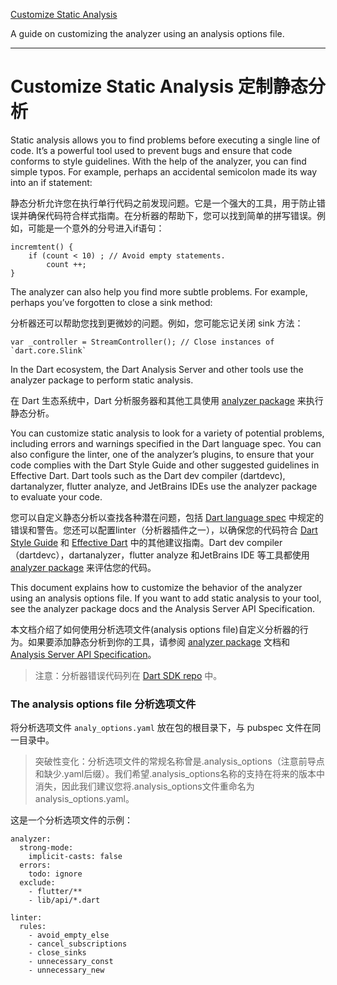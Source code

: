 [Customize Static Analysis](https://www.dartlang.org/guides/language/analysis-options)

A guide on customizing the analyzer using an analysis options file.

---

# Customize Static Analysis 定制静态分析

Static analysis allows you to find problems before executing a single line of code. It’s a powerful tool used to prevent bugs and ensure that code conforms to style guidelines. With the help of the analyzer, you can find simple typos. For example, perhaps an accidental semicolon made its way into an if statement:

静态分析允许您在执行单行代码之前发现问题。它是一个强大的工具，用于防止错误并确保代码符合样式指南。在分析器的帮助下，您可以找到简单的拼写错误。例如，可能是一个意外的分号进入if语句：

```
incremtent() {
    if (count < 10) ; // Avoid empty statements.
        count ++;
}
```

The analyzer can also help you find more subtle problems. For example, perhaps you’ve forgotten to close a sink method:

分析器还可以帮助您找到更微妙的问题。例如，您可能忘记关闭 sink 方法：

```
var _controller = StreamController(); // Close instances of `dart.core.Slink`
```

In the Dart ecosystem, the Dart Analysis Server and other tools use the analyzer package to perform static analysis.

在 Dart 生态系统中，Dart 分析服务器和其他工具使用 [analyzer package](https://pub.dartlang.org/packages/analyzer) 来执行静态分析。

You can customize static analysis to look for a variety of potential problems, including errors and warnings specified in the Dart language spec. You can also configure the linter, one of the analyzer’s plugins, to ensure that your code complies with the Dart Style Guide and other suggested guidelines in Effective Dart. Dart tools such as the Dart dev compiler (dartdevc), dartanalyzer, flutter analyze, and JetBrains IDEs use the analyzer package to evaluate your code.

您可以自定义静态分析以查找各种潜在问题，包括 [Dart language spec](https://www.dartlang.org/guides/language/spec) 中规定的错误和警告。您还可以配置linter（分析器插件之一），以确保您的代码符合 [Dart Style Guide](https://www.dartlang.org/guides/language/effective-dart/style) 和 [Effective Dart](https://www.dartlang.org/guides/language/effective-dart) 中的其他建议指南。Dart dev compiler（dartdevc），dartanalyzer，flutter analyze 和JetBrains IDE 等工具都使用 [analyzer package](https://pub.dartlang.org/packages/analyzer) 来评估您的代码。

This document explains how to customize the behavior of the analyzer using an analysis options file. If you want to add static analysis to your tool, see the analyzer package docs and the Analysis Server API Specification.

本文档介绍了如何使用分析选项文件(analysis options file)自定义分析器的行为。如果要添加静态分析到你的工具，请参阅 [analyzer package](https://pub.dartlang.org/packages/analyzer) 文档和 [Analysis Server API Specification](https://htmlpreview.github.io/?https://github.com/dart-lang/sdk/blob/master/pkg/analysis_server/doc/api.html)。

> 注意：分析器错误代码列在 [Dart SDK repo](https://github.com/dart-lang/sdk/blob/master/pkg/analyzer/lib/error/error.dart) 中。

### The analysis options file 分析选项文件

将分析选项文件 `analy_options.yaml` 放在包的根目录下，与 pubspec 文件在同一目录中。

> 突破性变化：分析选项文件的常规名称曾是.analysis_options（注意前导点和缺少.yaml后缀）。我们希望.analysis_options名称的支持在将来的版本中消失，因此我们建议您将.analysis_options文件重命名为analysis_options.yaml。

这是一个分析选项文件的示例：

```
analyzer:
  strong-mode:
    implicit-casts: false
  errors:
    todo: ignore
  exclude:
    - flutter/**
    - lib/api/*.dart

linter:
  rules:
    - avoid_empty_else
    - cancel_subscriptions
    - close_sinks
    - unnecessary_const
    - unnecessary_new
```
